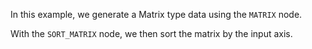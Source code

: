 <!--Add SEO here-->

In this example, we generate a Matrix type data using the `MATRIX` node.

With the `SORT_MATRIX` node, we then sort the matrix by the input axis.